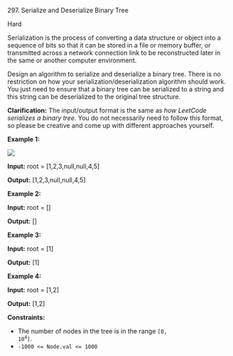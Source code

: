 ﻿297\. Serialize and Deserialize Binary Tree

Hard

Serialization is the process of converting a data structure or object into a sequence of bits so that it can be stored in a file or memory buffer, or transmitted across a network connection link to be reconstructed later in the same or another computer environment.

Design an algorithm to serialize and deserialize a binary tree. There is no restriction on how your serialization/deserialization algorithm should work. You just need to ensure that a binary tree can be serialized to a string and this string can be deserialized to the original tree structure.

**Clarification:** The input/output format is the same as _how LeetCode serializes a binary tree_. You do not necessarily need to follow this format, so please be creative and come up with different approaches yourself.

**Example 1:**

![](https://assets.leetcode.com/uploads/2020/09/15/serdeser.jpg)

**Input:** root = \[1,2,3,null,null,4,5\]

**Output:** \[1,2,3,null,null,4,5\] 

**Example 2:**

**Input:** root = \[\]

**Output:** \[\] 

**Example 3:**

**Input:** root = \[1\]

**Output:** \[1\] 

**Example 4:**

**Input:** root = \[1,2\]

**Output:** \[1,2\] 

**Constraints:**

*   The number of nodes in the tree is in the range <code>[0, 10<sup>4</sup>]</code>.
*   `-1000 <= Node.val <= 1000`